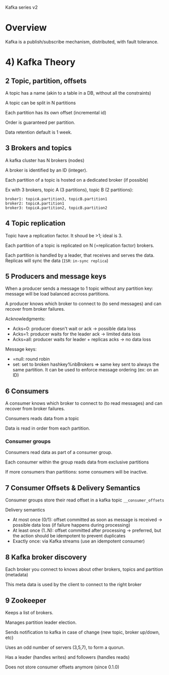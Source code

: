 Kafka series v2

# Overview
Kafka is a publish/subscribe mechanism, distributed, with fault tolerance.

# 4) Kafka Theory
## 2 Topic, partition, offsets
A topic has a name (akin to a table in a DB, without all the constraints)

A topic can be split in N partitions

Each partition has its own offset (incremental id)

Order is guaranteed per partition.

Data retention default is 1 week.


## 3 Brokers and topics
A kafka cluster has N brokers (nodes)

A broker is identified by an ID (integer).

Each partition of a topic is hosted on a dedicated broker (if possible)

Ex with 3 brokers, topic A (3 partitions), topic B (2 partitions):
```
broker1: topicA.partition3, topicB.partition1
broker2: topicA.partition1
broker3: topicA.partition2, topicB.partition2
```

## 4 Topic replication
Topic have a replication factor. It shoud be >1; ideal is 3.

Each partition of a topic is replicated on N (=replication factor) brokers.

Each partition is handled by a leader, that receives and serves the data. Replicas will sync the data (`ISR`: `in-sync replica`)

## 5 Producers and message keys

When a producer sends a message to 1 topic without any partition key: message will be load balanced accross partitions.

A producer knows which broker to connect to (to send messages) and can recover from broker failures.

Acknowledgments:
* Acks=0: producer doesn't wait or ack -> possible data loss
* Acks=1: producer waits for the leader ack -> limited data loss
* Acks=all: producer waits for leader + replicas acks -> no data loss

Message keys:
* =null: round robin
* set: set to broken hashkey%nbBrokers => same key sent to always the same partition. It can be used to enforce message ordering (ex: on an ID)


## 6 Consumers

A consumer knows which broker to connect to (to read messages) and can recover from broker failures.

Consumers reads data from a topic

Data is read in order from each partition.

### Consumer groups
Consumers read data as part of a consumer group.

Each consumer within the group reads data from exclusive partitions

If more consumers than partitions: some consumers will be inactive.

## 7 Consumer Offsets & Delivery Semantics

Consumer groups store their read offset in a kafka topic `__consumer_offsets`

Delivery semantics
* At most once (0/1): offset committed as soon as message is received -> possible data loss (if failure happens during processing)
* At least once (1..N): offset committed after processing -> preferred, but the action should be idempotent to prevent duplicates
* Exactly once: via Kafka streams (use an idempotent consumer)

## 8 Kafka broker discovery

Each broker you connect to knows about other brokers, topics and partition (metadata)

This meta data is used by the client to connect to the right broker


## 9 Zookeeper

Keeps a list of brokers.

Manages partition leader election.

Sends notification to kafka in case of change (new topic, broker up/down, etc)

Uses an odd number of servers (3,5,7), to form a quorun.

Has a leader (handles writes) and followers (handles reads)

Does not store consumer offsets anymore (since 0.1.0)